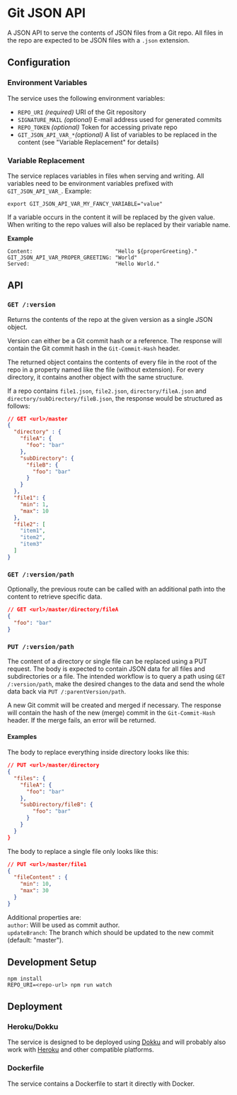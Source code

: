 # Git JSON API

A JSON API to serve the contents of JSON files from a Git repo. All files in the repo are expected to be JSON files with a `.json` extension.

## Configuration

### Environment Variables

The service uses the following environment variables:

* `REPO_URI` _(required)_ URI of the Git repository
* `SIGNATURE_MAIL` _(optional)_ E-mail address used for generated commits
* `REPO_TOKEN` _(optional)_ Token for accessing private repo
* `GIT_JSON_API_VAR_*`_(optional)_ A list of variables to be replaced in the content (see "Variable Replacement" for details)

### Variable Replacement

The service replaces variables in files when serving and writing. All variables need to be environment variables prefixed with `GIT_JSON_API_VAR_`. Example:
```
export GIT_JSON_API_VAR_MY_FANCY_VARIABLE="value"
```

If a variable occurs in the content it will be replaced by the given value. When writing to the repo values will also be replaced by their variable name.

**Example**
```
Content:                          "Hello ${properGreeting}."  
GIT_JSON_API_VAR_PROPER_GREETING: "World"  
Served:                           "Hello World."
````

## API

### `GET /:version`

Returns the contents of the repo at the given version as a single JSON object.

Version can either be a Git commit hash or a reference. The response will contain the Git commit hash in the `Git-Commit-Hash` header.

The returned object contains the contents of every file in the root of the repo in a property named like the file (without extension). For every directory, it contains another object with the same structure.

If a repo contains `file1.json`, `file2.json`, `directory/fileA.json` and `directory/subDirectory/fileB.json`, the response would be structured as follows:

```json
// GET <url>/master
{
  "directory" : {
    "fileA": {
      "foo": "bar"
    },
    "subDirectory": {
      "fileB": {
        "foo": "bar"
      }
    }
  },
  "file1": {
    "min": 1,
    "max": 10
  },
  "file2": [
    "item1",
    "item2",
    "item3"
  ]
}
```

### `GET /:version/path`

Optionally, the previous route can be called with an additional path into the content to retrieve specific data.

```json
// GET <url>/master/directory/fileA
{
  "foo": "bar"
}
```

### `PUT /:version/path`

The content of a directory or single file can be replaced using a PUT request. The body is expected to contain JSON data for all files and subdirectories or a file. The intended workflow is to query a path using `GET /:version/path`, make the desired changes to the data and send the whole data back via `PUT /:parentVersion/path`.

A new Git commit will be created and merged if necessary. The response will contain the hash of the new (merge) commit in the `Git-Commit-Hash` header. If the merge fails, an error will be returned.

#### Examples

The body to replace everything inside directory looks like this:

```json
// PUT <url>/master/directory
{
  "files": {
    "fileA": {
      "foo": "bar"
    },
    "subDirectory/fileB": {
        "foo": "bar"
      }
    }
  }
}
```

The body to replace a single file only looks like this:
```json
// PUT <url>/master/file1
{
  "fileContent" : {
    "min": 10,
    "max": 30
  }
}
```

Additional properties are:  
`author`: Will be used as commit author.  
`updateBranch`: The branch which should be updated to the new commit (default: "master").

## Development Setup

```bahs
npm install
REPO_URI=<repo-url> npm run watch
```

## Deployment

### Heroku/Dokku

The service is designed to be deployed using [Dokku](http://dokku.viewdocs.io/dokku/) and will probably also work with [Heroku](https://www.heroku.com/) and other compatible platforms.

### Dockerfile

The service contains a Dockerfile to start it directly with Docker.